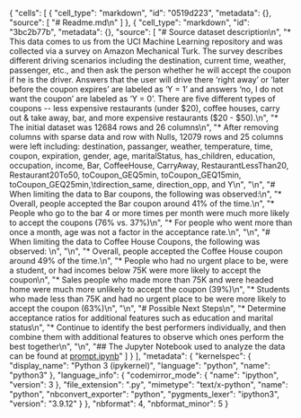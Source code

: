 {
 "cells": [
  {
   "cell_type": "markdown",
   "id": "0519d223",
   "metadata": {},
   "source": [
    "# Readme.md\n"
   ]
  },
  {
   "cell_type": "markdown",
   "id": "3bc2b77b",
   "metadata": {},
   "source": [
    "# Source dataset description\n",
    "* This data comes to us from the UCI Machine Learning repository and was collected via a survey on Amazon Mechanical Turk. The survey describes different driving scenarios including the destination, current time, weather, passenger, etc., and then ask the person whether he will accept the coupon if he is the driver. Answers that the user will drive there ‘right away’ or ‘later before the coupon expires’ are labeled as ‘Y = 1’ and answers ‘no, I do not want the coupon’ are labeled as ‘Y = 0’. There are five different types of coupons -- less expensive restaurants (under $20), coffee houses, carry out & take away, bar, and more expensive restaurants ($20 - $50).\n",
    "* The initial dataset was 12684 rows and 26 columns\n",
    "* After removing columns with sparse data and row with Nulls, 12079 rows and 25 columns were left including: destination, passanger, weather, temperature, time, coupon, expiration, gender, age, maritalStatus, has_children, education, occupation, income, Bar, CoffeeHouse, CarryAway, RestaurantLessThan20, Restaurant20To50, toCoupon_GEQ5min, toCoupon_GEQ15min, toCoupon_GEQ25min,\tdirection_same, direction_opp, and Y\n",
    "\n",
    "# When limiting the data to Bar coupons, the following was observed:\n",
    "* Overall, people accepted the Bar coupon around 41% of the time.\n",
    "* People who go to the bar 4 or more times per month were much more likely to accept the coupons (76% vs. 37%)\n",
    "* For people who went more than once a month, age was not a factor in the acceptance rate.\n",
    "\n",
    "# When limiting the data to Coffee House Coupons, the following was observed: \n",
    "\n",
    "* Overall, people accepted the Coffee House coupon around 49% of the time.\n",
    "* People who had no urgent place to be, were a student, or had incomes below 75K were more likely to accept the coupon\n",
    "* Sales people who made more than 75K and were headed home were much more unlikely to accept the coupon (39%)\n",
    "* Students who made less than 75K and had no urgent place to be were more likely to accept the coupon (63%)\n",
    "\n",
    "# Possible Next Steps\n",
    "* Determine acceptance ratios for additional features such as education and marital status\n",
    "* Continue to identify the best performers individually, and then combine them with additional features to observe which ones perform the best together\n",
    "\n",
    "## The Jupyter Notebook used to analyze the data can be found at [prompt.ipynb](./prompt.ipynb)"
   ]
  }
 ],
 "metadata": {
  "kernelspec": {
   "display_name": "Python 3 (ipykernel)",
   "language": "python",
   "name": "python3"
  },
  "language_info": {
   "codemirror_mode": {
    "name": "ipython",
    "version": 3
   },
   "file_extension": ".py",
   "mimetype": "text/x-python",
   "name": "python",
   "nbconvert_exporter": "python",
   "pygments_lexer": "ipython3",
   "version": "3.9.12"
  }
 },
 "nbformat": 4,
 "nbformat_minor": 5
}
